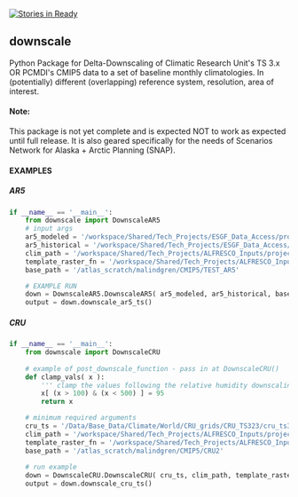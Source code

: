[![Stories in Ready](https://badge.waffle.io/ua-snap/downscale.svg?label=ready&title=Ready)](http://waffle.io/ua-snap/downscale)

downscale
---------

Python Package for Delta-Downscaling of Climatic Research Unit's TS 3.x OR PCMDI's CMIP5 data to a set of baseline 
monthly climatologies. In (potentially) different (overlapping) reference system, resolution, area of interest.

#### Note:
This package is not yet complete and is expected NOT to work as expected until full release.  It is also geared specifically
for the needs of Scenarios Network for Alaska + Arctic Planning (SNAP).

#### EXAMPLES

##### AR5
```python
if __name__ == '__main__':
	from downscale import DownscaleAR5
	# input args
	ar5_modeled = '/workspace/Shared/Tech_Projects/ESGF_Data_Access/project_data/data/prepped/clt_prepped/IPSL-CM5A-LR/clt/clt_Amon_IPSL-CM5A-LR_rcp26_r1i1p1_200601_210012.nc'
	ar5_historical = '/workspace/Shared/Tech_Projects/ESGF_Data_Access/project_data/data/prepped/clt_prepped/IPSL-CM5A-LR/clt/clt_Amon_IPSL-CM5A-LR_historical_r1i1p1_185001_200512.nc'
	clim_path = '/workspace/Shared/Tech_Projects/ALFRESCO_Inputs/project_data/TEM_Data/cru_october_final/cru_cl20/cld/akcan'
	template_raster_fn = '/workspace/Shared/Tech_Projects/ALFRESCO_Inputs/project_data/TEM_Data/templates/tas_mean_C_AR5_GFDL-CM3_historical_01_1860.tif'
	base_path = '/atlas_scratch/malindgren/CMIP5/TEST_AR5'

	# EXAMPLE RUN
	down = DownscaleAR5.DownscaleAR5( ar5_modeled, ar5_historical, base_path, clim_path, template_raster_fn=template_raster_fn, ncores=32 ) #, climatology_begin, climatology_end, plev, absolute, metric, ncores )
	output = down.downscale_ar5_ts()
```

##### CRU
```python
if __name__ == '__main__':
	from downscale import DownscaleCRU
	
	# example of post_downscale_function - pass in at DownscaleCRU()
	def clamp_vals( x ):
		''' clamp the values following the relative humidity downscaling '''
		x[ (x > 100) & (x < 500) ] = 95
		return x

	# minimum required arguments
	cru_ts = '/Data/Base_Data/Climate/World/CRU_grids/CRU_TS323/cru_ts3.23.1901.2014.cld.dat.nc'
	clim_path = '/workspace/Shared/Tech_Projects/ALFRESCO_Inputs/project_data/TEM_Data/cru_october_final/cru_cl20/cld/akcan'
	template_raster_fn = '/workspace/Shared/Tech_Projects/ALFRESCO_Inputs/project_data/TEM_Data/templates/tas_mean_C_AR5_GFDL-CM3_historical_01_1860.tif'
	base_path = '/atlas_scratch/malindgren/CMIP5/CRU2'
	
	# run example
	down = DownscaleCRU.DownscaleCRU( cru_ts, clim_path, template_raster_fn, base_path, absolute=False, ncores=32 )
	output = down.downscale_cru_ts()
```